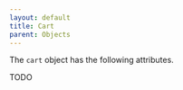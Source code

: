 ```yaml
---
layout: default
title: Cart
parent: Objects
---
```


The `cart` object has the following attributes.

TODO
